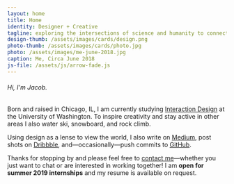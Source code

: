 ```yaml
---
layout: home
title: Home
identity: Designer + Creative
tagline: exploring the intersections of science and humanity to connect individuals, communities, and systems.
design-thumb: /assets/images/cards/design.png
photo-thumb: /assets/images/cards/photo.jpg
photo: /assets/images/me-june-2018.jpg
caption: Me, Circa June 2018
js-file: /assets/js/arrow-fade.js
---
```

###### Hi, I'm Jacob.
Born and raised in Chicago, IL, I am currently studying [Interaction Design](https://art.washington.edu/design/interaction-design-bdes) at the University of Washington. To inspire creativity and stay active in other areas I also water ski, snowboard, and rock climb.

Using design as a lense to view the world, I also write on [Medium](https://medium.com/@jelias), post shots on [Dribbble](https://dribbble.com/jelias), and—occasionally—push commits to [GitHub](https://github.com/jelias). 

Thanks for stopping by and please feel free to [contact me](mailto&#58;%6Aa%&#54;&#51;obee&#37;&#54;C&#37;6&#57;&#37;61s&#64;gm&#37;61%69&#108;&#46;co&#37;6D)—whether you just want to chat or are interested in working together! I am **open for summer 2019 internships** and my resume is available on request.